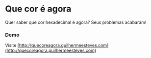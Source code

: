 # Que cor é agora

Quer saber que cor hexadecimal é agora? Seus problemas acabaram!

### Demo

Visite [http://quecoreagora.guilhermeesteves.com](http://quecoreagora.guilhermeesteves.com)